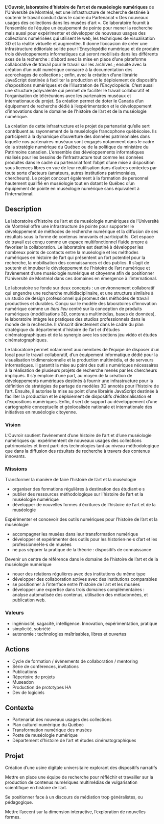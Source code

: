 
**L’Ouvroir, laboratoire d’histoire de l’art et de muséologie numériques** de l’Université de Montréal, est une infrastructure de recherche destinée à soutenir le travail conduit dans le cadre du Partenariat « Des nouveaux usages des collections dans les musées d’art ». Ce laboratoire fournit à l’ensemble de l’équipe un équipement de pointe pour mener la recherche mais aussi pour expérimenter et développer de nouveaux usages des collections numérisées qui utilisent le web, les techniques de visualisation 3D et la réalité virtuelle et augmentée. Il donne l’occasion de créer une infrastructure éditoriale solide pour l’Encyclopédie numérique et de produire trois développements informatiques qui seront mobilisés dans les différents axes de la recherche : d’abord avec la mise en place d’une plateforme collaborative de travail pour le travail sur les archives ; ensuite avec la création d’un outil numérique consacré à la documentation des accrochages de collections ; enfin, avec la création d’une librairie JavaScript destinée à faciliter la production et le déploiement de dispositifs d’expositions numériques et de l’illustration de l’Encyclopédie. C’est aussi une structure polyvalente qui permet de faciliter le travail collaboratif et l’organisation de téléréunions avec les partenaires muséaux et internationaux du projet. Sa création permet de doter le Canada d’un équipement de recherche dédié à l’expérimentation et le développement d’innovations dans le domaine de l’histoire de l’art et de la muséologie numérique.

La création de cette infrastructure et le projet de partenariat qu’elle sert contribuent au rayonnement de la muséologie francophone québécoise. Ils participent à la dynamique d’ouverture des données patrimoniales dans laquelle nos partenaires muséaux sont engagés notamment dans le cadre de la stratégie numérique du Québec ou de la politique du ministère du Patrimoine canadien. L’ensemble des développements informatiques réalisés pour les besoins de l’infrastructure tout comme les données produites dans le cadre du partenariat font l’objet d’une mise à disposition sous licences libres en vue de leur réutilisation dans d’autres contextes par toute sorte d’acteurs (amateurs, autres institutions patrimoniales, chercheurs). Le projet concourt également à la formation de personnel hautement qualifié en muséologie tout en dotant le Québec d’un équipement de pointe en muséologie numérique sans équivalent à l’international.

## Description

Le laboratoire d’histoire de l’art et de muséologie numériques de l’Université de Montréal offre une infrastructure de pointe pour supporter le développement de méthodes de recherche numérique et la diffusion de ses résultats sous la forme de contenus innovants et participatifs. Cet espace de travail est conçu comme un espace multifonctionnel fluide propre à favoriser la collaboration. Le laboratoire est destiné à développer les nombreux points de contacts entre la muséologie et les méthodes numériques en histoire de l’art qui présentent un fort potentiel pour la recherche, la mobilisation des connaissances et des publics. Il s’agit de soutenir et impulser le développement de l’histoire de l’art numérique et l’avènement d’une muséologie numérique et citoyenne afin de positionner l’Université de Montréal dans ces domaines en émergence à l’international.

Le laboratoire se fonde sur deux concepts : un environnement collaboratif qui engendre une recherche multidisciplinaire, et une structure similaire à un studio de design professionnel qui promeut des méthodes de travail productives et durables. Conçu sur le modèle des laboratoires d’innovation numérique comme un *tiers lieu* centré sur la conception de produits numériques (modélisations 3D, contenus multimédias, bases de données), le laboratoire intègre les pratiques des studios professionnels dans le monde de la recherche. Il s’inscrit directement dans le cadre du plan stratégique du département d’histoire de l’art et d’études cinématographiques et de la synergie avec les sections jeu vidéo et études cinématographiques.

Le laboratoire permet notamment aux membres de l’équipe de disposer d’un local pour le travail collaboratif, d’un équipement informatique dédié pour la visualisation tridimensionnelle et la production multimédia, et de serveurs informatiques. Il garantit la mise au point des outils numériques nécessaires à la réalisation de plusieurs projets de recherche menés par les chercheurs impliqués. Il s’y emploie d’une part, au moyen de la création de développements numériques destinés à fournir une infrastructure pour la définition de stratégies de partage de modèles 3D annotés pour l’histoire de l’art. Ensuite, il autorise la mise au point d’une librairie JavaScript destinée à faciliter la production et le déploiement de dispositifs d’éditorialisation et d’expositions numériques. Enfin, il sert de support au développement d’une cartographie conceptuelle et géolocalisée nationale et internationale des initiatives en muséologie citoyenne.

### Vision

L’Ouvroir soutient l’avènement d’une histoire de l’art et d’une muséologie numériques qui expérimentent de nouveaux usages des collections patrimoniales et tirent parti des technologies tant au niveau méthodologique que dans la diffusion des résultats de recherche à travers des contenus innovants.

<!-- L’Ouvroir est une infrastructure de recherche destinée à soutenir l’avènement d’une histoire de l’art et une muséologie qui tirent pleinement profit du numérique, à la fois comme méthode de recherche et pour la diffusion de ses résultats sous la forme de contenus innovants et participatifs. -->

<!-- Technologies intellectuelles, Partage de connaissance. @todo, simplifier la phrase -->

<!--Lena: proposition reformulée. à retravailler encore. L’Ouvroir est une infrastructure de recherche destinée à soutenir l’avènement d’une histoire de l’art et d'une muséologie pleinement numériques, dans ses méthodes de recherche comme dans la diffusion de ses résultats sous la forme de contenus innovants et participatifs. -->

### Missions

Transformer la manière de faire l’histoire de l’art et la muséologie
- organiser des formations régulières à destination des étudiant·e·s
- publier des ressources méthodologique sur l’histoire de l’art et la muséologie numérique
- développer de nouvelles formes d’écritures de l’histoire de l’art et de la muséologie

Expérimenter et concevoir des outils numériques pour l’histoire de l’art et la muséologie
- accompagner les musées dans leur transformation numérique
- développer et expérimenter des outils pour les historien·ne·s d’art et les professionnel·le·s de musées
- ne pas séparer la pratique de la théorie : dispositifs de connaissance

Devenir un centre de référence dans le domaine de l’histoire de l’art et de la muséologie numérique
- nouer des relations régulières avec des institutions du même type
- développer des collaboration actives avec des institutions comparables
- se positionner à l’interface entre l’histoire de l’art et les musées
- développer une expertise dans trois domaines complémentaires : analyse automatisée des contenus, utilisation des métadonnées, et publication web.

<!-- réduire les redondances "histoire de l’art et la muséologie"-->

<!-- mettre plus d’emphase sur la production de contenus. 3D et minimal computing. -->

### Valeurs
- ingéniosité, sagacité, intelligence. Innovation, expérimentation, pratique
- simplicité, sobriété
- autonomie : technologies maîtrisables, libres et ouvertes

## Actions

- Cycle de formation / événements de collaboration / mentoring
- Série de conférences, invitations
- Publications
- Répertoire de projets
- Museadon
- Production de prototypes HA
- Dev de logiciels

## Contexte

- Partenariat des nouveaux usages des collections
- Plan culturel numérique du Québec
- Transformation numérique des musées
- Poste de muséologie numérique
- Département d’histoire de l’art et études cinématographiques

## Projet

Création d’une usine digitale universitaire explorant des dispositifs narratifs 

Mettre en place une équipe de recherche pour réfléchir et travailler sur la production de contenus numériques multimédias de vulgarisation scientifique en histoire de l’art.

Se positionner face à un discours de médiation trop généralistes, ou pédagogique.

Mettre l’accent sur la dimension interactive, l’exploration de nouvelles formes.

